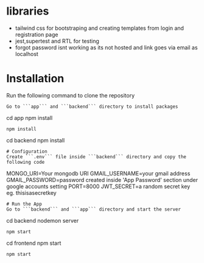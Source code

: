 # libraries

- tailwind css for bootstraping and creating templates from login and registration page
- jest,supertest and RTL for testing
- forgot password isnt working as its not hosted and link goes via email as localhost

# Installation

Run the following command to clone the repository

````
Go to ```app``` and ```backend``` directory to install packages
````

cd app
npm install

```
npm install
```

cd backend
npm install

````
# Configuration
Create ```.env``` file inside ```backend``` directory and copy the following code

````

MONGO_URI=Your mongodb URI
GMAIL_USERNAME=your gmail address
GMAIL_PASSWORD=password created inside 'App Password' section under google accounts setting
PORT=8000
JWT_SECRET=a random secret key eg. thisisasecretkey

````
# Run the App
Go to ```backend``` and ```app``` directory and start the server
````

cd backend
nodemon server

```
npm start
```

cd frontend
npm start

```
npm start
```
